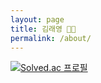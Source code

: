 ```yaml
---
layout: page
title: 김래영 👨‍💻
permalink: /about/
---
```

[![Solved.ac 프로필](http://mazassumnida.wtf/api/v2/generate_badge?boj=skepo)](https://solved.ac/skepo)

